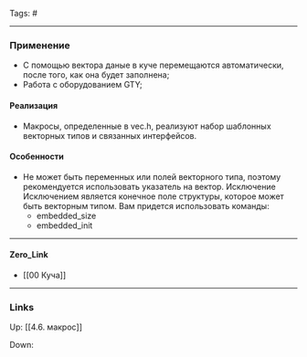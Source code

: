 Tags: #
***
### Применение
- С помощью вектора даные в куче перемещаются автоматически, после того, как она будет заполнена;
- Работа с оборудованием GTY;

#### Реализация
- Макросы, определенные в vec.h, реализуют набор шаблонных векторных типов и связанных интерфейсов.

#### Особенности
- Не может быть переменных или полей векторного типа, поэтому рекомендуется использовать указатель на вектор. Исключение Исключением является конечное поле структуры, которое может быть векторным типом. Вам придется использовать команды: 
	- embedded_size 
	- embedded_init
***
#### Zero_Link
- [[00 Куча]]
***
### Links
Up:
[[4.6. макрос]]

Down:


